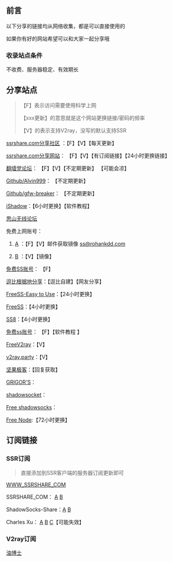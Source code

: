 ## 前言

以下分享的链接均从网络收集，都是可以直接使用的

如果你有好的网站希望可以和大家一起分享哦

### 收录站点条件

不收费、服务器稳定、有效期长



## 分享站点

> 【F】表示访问需要使用科学上网
>
> 【xxx更新】的意思就是这个网站更换链接/密码的频率
>
> 【V】的表示支持V2ray，没写的默认支持SSR



[ssrshare.com分享社区](https://www.ssrshare.com/forums/ssr-socks-v2ray.2/) ：【F】【V】【每天更新】

[ssrshare.com分享网站](https://www.ssrtool.com/tool/free_ssr)： 【F】【V】【有订阅链接】【24小时更换链接】

[翻墙党论坛](https://fanqiangdang.com/)： 【F】【V】【不定期更新】 【可能会凉】

[Github/Alvin999](https://github.com/Alvin9999/ssr-accounts)：  【不定期更新】

[Github/gfw-breaker](https://github.com/gfw-breaker/ssr-accounts)： 【不定期更新】

[iShadow](https://us.ishadowx.net/)：【6小时更换】【软件教程】

[思山无线论坛](http://www.right.com.cn/forum/forum-159-1.html)


免费上网账号：	

1. [A](https://free-ss.site/)  ：【F】【V】邮件获取镜像 ss@rohankdd.com 

2. [B](https://free-ss.tk/)  ：【V】【镜像】

[免费SS账号](https://ssr.tips/46.html#respond)： 【F】

[逗比根据地分享](https://doub.io/sszhfx/)：【逗比自建】【网友分享】

[FreeSS-Easy to Use](https://ss.freess.org/)：【24小时更换】

[FreeSS](https://io.freess.today/)：【4小时更换】

[SS8](https://get.ss8.fun/)：【4小时更换】

[免费ss账号](https://free.yitianjianss.com/)： 【F】【软件教程 】

[FreeV2ray](https://get.freev2ray.com/)：【V】

[v2ray.party](https://v2ray.party/)：【V】

[坚果极客](https://www.nutgeek.com/ssshadowsocks/)：【回复获取】

[GRIGOR'S](https://gdmi.weebly.com/3118523398online.html)：

[shadowsocket](http://webosss.com/tool/socket)：

[Free shadowsocks](https://free.gyteng.com/)：

[Free Node](http://cacss.me/):【72小时更换】



## 订阅链接

### SSR订阅

> 直接添加到SSR客户端的服务器订阅更新即可

[WWW_SSRSHARE_COM](https://raw.githubusercontent.com/ImLaoD/sub/master/ssrshare.com)

SSRSHARE_COM： [A](https://ssrshare.xyz/freessr) [B](https://yzzz.ml/freessr)

ShadowSocks-Share：[A](https://share-shadowsocksr.herokuapp.com/subscribe?valid=1)  [B](https://shadowsocks-share.herokuapp.com/subscribe?valid=1)

Charles Xu：	[A](https://ourssr.herokuapp.com/subscribe) [B](https://eyyy.herokuapp.com/subscribe) [C](https://shadowsocksshare.herokuapp.com/subscribe)【可能失效】



### V2ray订阅

[油博士](https://ylbsfreev2ray.netlify.com/)
